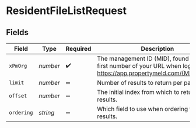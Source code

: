 # ResidentFileListRequest


## Fields

| Field                                                                                                                    | Type                                                                                                                     | Required                                                                                                                 | Description                                                                                                              |
| ------------------------------------------------------------------------------------------------------------------------ | ------------------------------------------------------------------------------------------------------------------------ | ------------------------------------------------------------------------------------------------------------------------ | ------------------------------------------------------------------------------------------------------------------------ |
| `xPmOrg`                                                                                                                 | *number*                                                                                                                 | :heavy_check_mark:                                                                                                       | The management ID (MID), found in the first number of your URL when logged in:  https://app.propertymeld.com/{MID}/m/123 |
| `limit`                                                                                                                  | *number*                                                                                                                 | :heavy_minus_sign:                                                                                                       | Number of results to return per page.                                                                                    |
| `offset`                                                                                                                 | *number*                                                                                                                 | :heavy_minus_sign:                                                                                                       | The initial index from which to return the results.                                                                      |
| `ordering`                                                                                                               | *string*                                                                                                                 | :heavy_minus_sign:                                                                                                       | Which field to use when ordering the results.                                                                            |